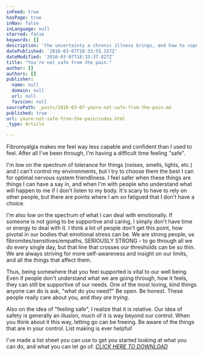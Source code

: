```yaml
---
inFeed: true
hasPage: true
inNav: false
inLanguage: null
starred: false
keywords: []
description: 'the uncertainty a chronic illness brings, and how to cope'
datePublished: '2016-03-07T18:33:55.157Z'
dateModified: '2016-03-07T18:33:37.827Z'
title: "You're not safe from the pain."
author: []
authors: []
publisher:
  name: null
  domain: null
  url: null
  favicon: null
sourcePath: _posts/2016-03-07-youre-not-safe-from-the-pain.md
published: true
url: youre-not-safe-from-the-pain/index.html
_type: Article

---
```

Fibromyalgia makes me feel way less capable and confident than I used to feel. After all I've been through, I'm having a difficult time feeling "safe". 

I'm low on the spectrum of tolerance for things (noises, smells, lights, etc.) and I can't control my environments, but I try to choose them the best I can for optimal nervous system friendliness. I feel safer when these things are things I can have a say in, and when I'm with people who understand what will happen to me if I don't listen to my body. It's scary to have to rely on other people, but there are points where I am so fatigued that I don't have a choice. 

I'm also low on the spectrum of what I can deal with emotionally. If someone is not going to be supportive and caring, I simply don't have time or energy to deal with it. I think a lot of people don't get this point, how pivotal in our bodies that emotional stress can be. We are strong people, us fibromites/sensitives/empaths, SERIOUSLY STRONG - to go through all we do every single day, but that line that crosses our thresholds can be so thin. We are always striving for more self-awareness and insight on our limits, and all the things that affect them. 

Thus, being somewhere that you feel supported is vital to our well being. Even if people don't understand what we are going through, how it feels, they can still be supportive of our needs. One of the most loving, kind things anyone can do is ask, "what do you need?" Be open. Be honest. These people really care about you, and _they are trying_.

Also on the idea of  "feeling safe", I realize that it is relative. Our idea of safety is generally an illusion, much of it is way beyond our control. When you think about it this way, letting go can be freeing. Be aware of the things that are in your control. List making is ever helpful! 

I've made a list sheet you can use to get you started looking at what you can do, and what you can let go of. [_CLICK HERE TO DOWNLOAD_][0]

[0]: https://docs.google.com/document/d/1qPb8XSVal8cDD7zFIR8nYFl721Oay1eQlWqsMLt_Kf8/edit?usp=sharing